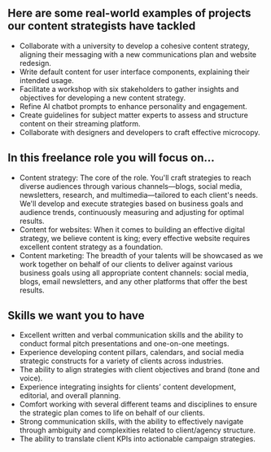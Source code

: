 ## Here are some real-world examples of projects our content strategists have tackled

- Collaborate with a university to develop a cohesive content strategy, aligning their messaging with a new communications plan and website redesign.
- Write default content for user interface components, explaining their intended usage.
- Facilitate a workshop with six stakeholders to gather insights and objectives for developing a new content strategy.
- Refine AI chatbot prompts to enhance personality and engagement.
- Create guidelines for subject matter experts to assess and structure content on their streaming platform.
- Collaborate with designers and developers to craft effective microcopy.

## In this freelance role you will focus on…

- Content strategy: The core of the role. You'll craft strategies to reach diverse audiences through various channels—blogs, social media, newsletters, research, and multimedia—tailored to each client's needs. We'll develop and execute strategies based on business goals and audience trends, continuously measuring and adjusting for optimal results.
- Content for websites: When it comes to building an effective digital strategy, we believe content is king; every effective website requires excellent content strategy as a foundation.
- Content marketing: The breadth of your talents will be showcased as we work together on behalf of our clients to deliver against various business goals using all appropriate content channels: social media, blogs, email newsletters, and any other platforms that offer the best results.

## Skills we want you to have

- Excellent written and verbal communication skills and the ability to conduct formal pitch presentations and one-on-one meetings.
- Experience developing content pillars, calendars, and social media strategic constructs for a variety of clients across industries.
- The ability to align strategies with client objectives and brand (tone and voice).
- Experience integrating insights for clients’ content development, editorial, and overall planning.
- Comfort working with several different teams and disciplines to ensure the strategic plan comes to life on behalf of our clients.
- Strong communication skills, with the ability to effectively navigate through ambiguity and complexities related to client/agency structure.
- The ability to translate client KPIs into actionable campaign strategies.
